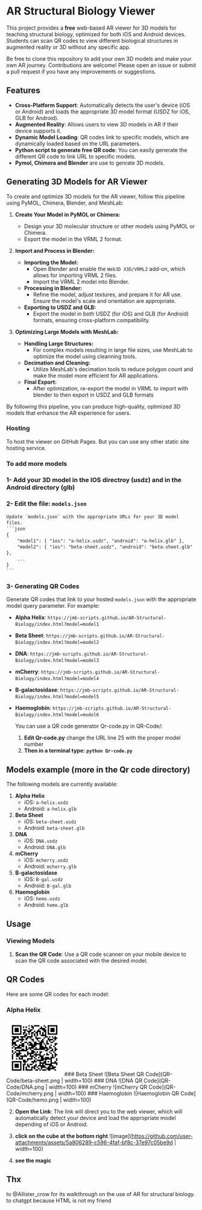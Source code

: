 # AR Structural Biology Viewer

This project provides a **free** web-based AR viewer for 3D models for teaching structural biology, optimized for both iOS and Android devices. Students can scan QR codes to view different biological structures in augmented reality or 3D without any specific app.

Be free to clone this repository to add your own 3D models and make your own AR journey.
Contributions are welcome! Please open an issue or submit a pull request if you have any improvements or suggestions.

## Features

- **Cross-Platform Support**: Automatically detects the user's device (iOS or Android) and loads the appropriate 3D model format (USDZ for iOS, GLB for Android).
- **Augmented Reality**: Allows users to view 3D models in AR if their device supports it.
- **Dynamic Model Loading**: QR codes link to specific models, which are dynamically loaded based on the URL parameters.
- **Python script to generate free QR code**: You can easily generate the different QR code to link URL to specific models.
- **Pymol, Chimera and Blender** are use to genrate 3D models. 

## Generating 3D Models for AR Viewer

To create and optimize 3D models for the AR viewer, follow this pipeline using PyMOL, Chimera, Blender, and MeshLab:

1. **Create Your Model in PyMOL or Chimera:**
   - Design your 3D molecular structure or other models using PyMOL or Chimera.
   - Export the model in the VRML 2 format.

2. **Import and Process in Blender:**
   - **Importing the Model:**
     - Open Blender and enable the `Web3D X3D/VRML2` add-on, which allows for importing VRML 2 files.
     - Import the VRML 2 model into Blender.
   - **Processing in Blender:**
     - Refine the model, adjust textures, and prepare it for AR use. Ensure the model's scale and orientation are appropriate.
   - **Exporting to USDZ and GLB:**
     - Export the model in both USDZ (for iOS) and GLB (for Android) formats, ensuring cross-platform compatibility.

3. **Optimizing Large Models with MeshLab:**
   - **Handling Large Structures:**
     - For complex models resulting in large file sizes, use MeshLab to optimize the model using cleanning tools.
   - **Decimation and Cleaning:**
     - Utilize MeshLab's decimation tools to reduce polygon count and make the model more efficient for AR applications.
   - **Final Export:**
     - After optimization, re-export the model in VRML to import with blender to then export in USDZ and GLB formats 

By following this pipeline, you can produce high-quality, optimized 3D models that enhance the AR experience for users.

### Hosting

To host the viewer on GitHub Pages. But you can use any other static site hosting service.

### To add more models
   
   ### 1- Add your 3D model in the IOS directroy (usdz) and in the Android directory (glb)
   
   ### 2- Edit the file: `models.json` 
    Update `models.json` with the appropriate URLs for your 3D model files.
    ```json
    {
        "model1": { "ios": "a-helix.usdz", "android": "a-helix.glb" },
        "model2": { "ios": "beta-sheet.usdz", "android": "beta-sheet.glb" },
        ...
    }
    ```

   ### 3- Generating QR Codes

Generate QR codes that link to your hosted `models.json` with the appropriate model query parameter.
 For example:
- **Alpha Helix**: `https://jmb-scripts.github.io/AR-Structural-Biology/index.html?model=model1`
- **Beta Sheet**: `https://jmb-scripts.github.io/AR-Structural-Biology/index.html?model=model2`
- **DNA**: `https://jmb-scripts.github.io/AR-Structural-Biology/index.html?model=model3`
- **mCherry**: `https://jmb-scripts.github.io/AR-Structural-Biology/index.html?model=model4`
- **B-galactosidase**: `https://jmb-scripts.github.io/AR-Structural-Biology/index.html?model=model5`
- **Haemoglobin**: `https://jmb-scripts.github.io/AR-Structural-Biology/index.html?model=model6`

   You can use a QR code generator Qr-code.py in QR-Code/:

   1. **Edit Qr-code.py**
   change the URL line 25 with the proper model number
   2. **Then in a terminal type:**
      **`python Qr-code.py`**


## Models example (more in the Qr code directory)

The following models are currently available:

1. **Alpha Helix**
   - iOS: `a-helix.usdz`
   - Android: `a-helix.glb`
2. **Beta Sheet**
   - iOS: `beta-sheet.usdz`
   - Android: `beta-sheet.glb`
3. **DNA**
   - iOS: `DNA.usdz`
   - Android: `DNA.glb`
4. **mCherry**
   - iOS: `mcherry.usdz`
   - Android: `mcherry.glb`
5. **B-galactosidase**
   - iOS: `B-gal.usdz`
   - Android: `B-gal.glb`
6. **Haemoglobin**
   - iOS: `hemo.usdz`
   - Android: `hemo.glb`
  
## Usage

### Viewing Models

1. **Scan the QR Code**: Use a QR code scanner on your mobile device to scan the QR code associated with the desired model.
## QR Codes
Here are some QR codes for each model:
### Alpha Helix
<img src="QR-Code/a-helix.png" alt="Alpha Helix" width="150" height="150">
### Beta Sheet
![Beta Sheet QR Code](QR-Code/beta-sheet.png | width=100)
### DNA
![DNA QR Code](QR-Code/DNA.png | width=100)
### mCherry
![mCherry QR Code](QR-Code/mcherry.png | width=100)
### Haemoglobin
![Haemoglobin QR Code](QR-Code/hemo.png | width=100)

2. **Open the Link**: The link will direct you to the web viewer, which will automatically detect your device and load the appropriate model depending of iOS or Android.

3. **click on the cube at the bottom right**
![image](https://github.com/user-attachments/assets/5a806289-c596-4faf-bf8c-37e97c05be9d | width=100)

4. **see the magic**




## Thx
to @Allister_crow for its walkthrough on the use of AR for structural biology.
to chatgpt because HTML is not my friend 
